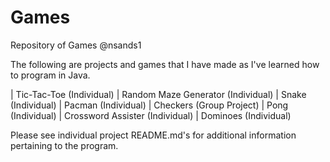 # Games
Repository of Games
@nsands1

The following are projects and games that I have made as I've learned how to program in Java.

| Tic-Tac-Toe (Individual)
| Random Maze Generator (Individual)
| Snake (Individual)
| Pacman (Individual)
| Checkers (Group Project)
| Pong (Individual)
| Crossword Assister (Individual)
| Dominoes (Individual)


Please see individual project README.md's for additional information pertaining to the program.

